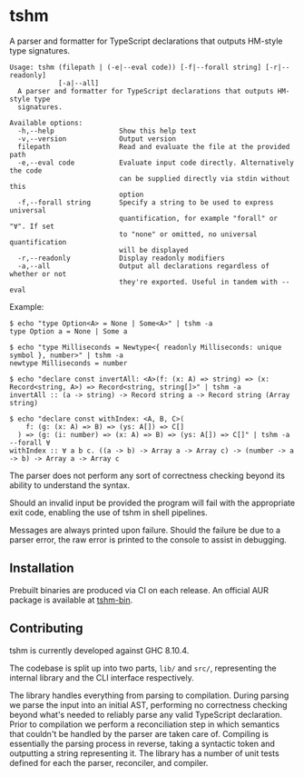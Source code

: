 # tshm

A parser and formatter for TypeScript declarations that outputs HM-style type signatures.

```
Usage: tshm (filepath | (-e|--eval code)) [-f|--forall string] [-r|--readonly]
            [-a|--all]
  A parser and formatter for TypeScript declarations that outputs HM-style type
  signatures.

Available options:
  -h,--help                Show this help text
  -v,--version             Output version
  filepath                 Read and evaluate the file at the provided path
  -e,--eval code           Evaluate input code directly. Alternatively the code
                           can be supplied directly via stdin without this
                           option
  -f,--forall string       Specify a string to be used to express universal
                           quantification, for example "forall" or "∀". If set
                           to "none" or omitted, no universal quantification
                           will be displayed
  -r,--readonly            Display readonly modifiers
  -a,--all                 Output all declarations regardless of whether or not
                           they're exported. Useful in tandem with --eval
```

Example:

```
$ echo "type Option<A> = None | Some<A>" | tshm -a
type Option a = None | Some a

$ echo "type Milliseconds = Newtype<{ readonly Milliseconds: unique symbol }, number>" | tshm -a
newtype Milliseconds = number

$ echo "declare const invertAll: <A>(f: (x: A) => string) => (x: Record<string, A>) => Record<string, string[]>" | tshm -a
invertAll :: (a -> string) -> Record string a -> Record string (Array string)

$ echo "declare const withIndex: <A, B, C>(
    f: (g: (x: A) => B) => (ys: A[]) => C[]
  ) => (g: (i: number) => (x: A) => B) => (ys: A[]) => C[]" | tshm -a --forall ∀
withIndex :: ∀ a b c. ((a -> b) -> Array a -> Array c) -> (number -> a -> b) -> Array a -> Array c
```

The parser does not perform any sort of correctness checking beyond its ability to understand the syntax.

Should an invalid input be provided the program will fail with the appropriate exit code, enabling the use of tshm in shell pipelines.

Messages are always printed upon failure. Should the failure be due to a parser error, the raw error is printed to the console to assist in debugging.

## Installation

Prebuilt binaries are produced via CI on each release. An official AUR package is available at [tshm-bin](https://aur.archlinux.org/packages/tshm-bin/).

## Contributing

tshm is currently developed against GHC 8.10.4.

The codebase is split up into two parts, `lib/` and `src/`, representing the internal library and the CLI interface respectively.

The library handles everything from parsing to compilation. During parsing we parse the input into an initial AST, performing no correctness checking beyond what's needed to reliably parse any valid TypeScript declaration. Prior to compilation we perform a reconciliation step in which semantics that couldn't be handled by the parser are taken care of. Compiling is essentially the parsing process in reverse, taking a syntactic token and outputting a string representing it. The library has a number of unit tests defined for each the parser, reconciler, and compiler.

